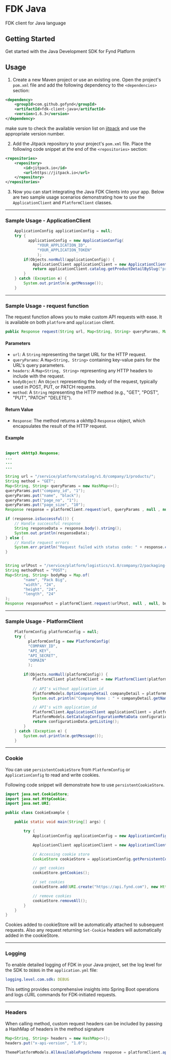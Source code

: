 # FDK Java

FDK client for Java language

## Getting Started

Get started with the Java Development SDK for Fynd Platform

## Usage



1. Create a new Maven project or use an existing one. Open the project's `pom.xml` file and add the following dependency to the `<dependencies>` section:

```xml
<dependency>
    <groupId>com.github.gofynd</groupId>
    <artifactId>fdk-client-java</artifactId>
    <version>1.6.3</version>
</dependency>
```

make sure to check the available version list on [jitpack](https://jitpack.io/#gofynd/fdk-client-java) and use the appropriate version number.

2. Add the Jitpack repository to your project's `pom.xml` file. Place the following code snippet at the end of the `<repositories>` section:

```xml
<repositories>
    <repository>
        <id>jitpack.io</id>
        <url>https://jitpack.io</url>
    </repository>
</repositories>
```

3. Now you can start integrating the Java FDK Clients into your app. Below are two sample usage scenarios demonstrating how to use the `ApplicationClient` and `PlatformClient` classes.



---

### Sample Usage - ApplicationClient

```java
    ApplicationConfig applicationConfig = null;
    try {
          applicationConfig = new ApplicationConfig(
              "YOUR_APPLICATION_ID",
              "YOUR_APPLICATION_TOKEN"
              );
        if(Objects.nonNull(applicationConfig)) {
            ApplicationClient applicationClient = new ApplicationClient(applicationConfig);
            return applicationClient.catalog.getProductDetailBySlug("product-slug");
        }
    } catch (Exception e) {
        System.out.println(e.getMessage());
    }
```

---

### Sample Usage - request function

The request function allows you to make custom API requests with ease. It is available on both `platform` and `application` client.

```java
public Response request(String url, Map<String, String> queryParams, Map<String, String> headers, Object bodyObject, String method) throws IOException
```

#### Parameters

-   `url`: A `String` representing the target URL for the HTTP request.
-   `queryParams`: A `Map<String, String>` containing key-value pairs for the URL's query parameters.
-   `headers`: A `Map<String, String>` representing any HTTP headers to include with the request.
-   `bodyObject`: An `Object` representing the body of the request, typically used in POST, PUT, or PATCH requests.
-   `method`: A `String` representing the HTTP method (e.g., "GET", "POST", "PUT", "PATCH" "DELETE").

#### Return Value

-   `Response`: The method returns a okhttp3 `Response` object, which encapsulates the result of the HTTP request. 

#### Example

```java

import okhttp3.Response;
...
...
...

String url = "/service/platform/catalog/v1.0/company/1/products/";
String method = "GET";
Map<String, String> queryParams = new HashMap<>();
queryParams.put("company_id", "1");
queryParams.put("name", "black");
queryParams.put("page_no", "1");
queryParams.put("page_size", "10");
Response response = platformClient.request(url, queryParams , null , null, method);

if (response.isSuccessful()) {
    // Handle successful response
    String responseData = response.body().string();
    System.out.println(responseData);
} else {
    // Handle request errors
    System.err.println("Request failed with status code: " + response.code());
}


String urlPost = "/service/platform/logistics/v1.0/company/2/packaging-materials";
String methodPost = "POST";
Map<String, String> bodyMap = Map.of(
        "name", "Pack Big",
        "width", "24",
        "height", "24",
        "length", "24"
);
Response responsePost = platformClient.request(urlPost, null , null, bodyMap , methodPost);

```

---

### Sample Usage - PlatformClient

```java
    PlatformConfig platformConfig = null;
    try {
          platformConfig = new PlatformConfig(
          "COMPANY_ID",
          "API_KEY",
          "API_SECRET",
          "DOMAIN"
          );
        
        if(Objects.nonNull(platformConfig)) {
            PlatformClient platformClient = new PlatformClient(platformConfig); 
            
            // API's without application_id
            PlatformModels.OptinCompanyDetail companyDetail = platformClient.catalog.getCompanyDetail();
            System.out.println("Company Name : " + companyDetail.getName() );

            // API's with application_id
            PlatformClient.ApplicationClient applicationClient = platformClient.application("APPLICATION_ID");
            PlatformModels.GetCatalogConfigurationMetaData configurationData =  applicationClient.catalog.getCatalogConfiguration();
            return configurationData.getListing();
        }
    } catch (Exception e) {
        System.out.println(e.getMessage());
    }
```

---

### Cookie

You can use `persistentCookieStore` from `PlatformConfig` or `ApplicationConfig` to read and write cookies.

Following code snippet will demonstrate how to use `persistentCookieStore`.

```java
import java.net.CookieStore;
import java.net.HttpCookie;
import java.net.URI;

public class CookieExample {

    public static void main(String[] args) {

        try {
            ApplicationConfig applicationConfig = new ApplicationConfig("APPLICATION_ID", "APPLICATION_TOKEN");

            ApplicationClient applicationClient = new ApplicationClient(applicationConfig);

            // Accessing cookie store
            CookieStore cookieStore = applicationConfig.getPersistentCookieStore();

            // get cookies
            cookieStore.getCookies();

            // set cookies
            cookieStore.add(URI.create("https://api.fynd.com"), new HttpCookie("f.session", "<COOKIE>"));

            // remove cookies
            cookieStore.removeAll();
        }
    }
}
```

Cookies added to cookieStore will be automatically attached to subsequent requests. Also any request returning `Set-Cookie` headers will automatically added in the cookieStore.

---

### Logging

To enable detailed logging of FDK in your Java project, set the log level for the SDK to `DEBUG` in the `application.yml` file:

```yaml
logging.level.com.sdk: DEBUG
```

This setting provides comprehensive insights into Spring Boot operations and logs cURL commands for FDK-initiated requests.

---

### Headers

When calling method, custom request headers can be included by passing a HashMap of headers in the method signature

```java
Map<String, String> headers = new HashMap<>();
headers.put("x-api-version", "1.0");

ThemePlatformModels.AllAvailablePageSchema response = platformClient.application(applicationId).theme.getAllPages("<THEME_ID>", headers);
```



